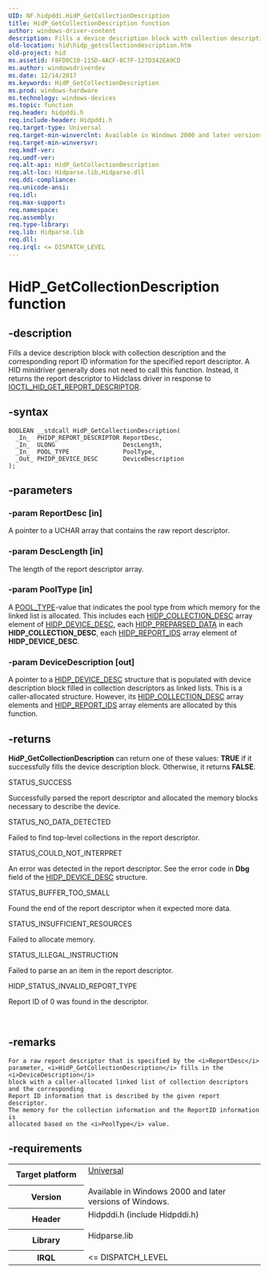 ```yaml
---
UID: NF.hidpddi.HidP_GetCollectionDescription
title: HidP_GetCollectionDescription function
author: windows-driver-content
description: Fills a device description block with collection description and the corresponding report ID information for the specified report descriptor.
old-location: hid\hidp_getcollectiondescription.htm
old-project: hid
ms.assetid: F8FD0C10-115D-4ACF-8C7F-127D342EA9CD
ms.author: windowsdriverdev
ms.date: 12/14/2017
ms.keywords: HidP_GetCollectionDescription
ms.prod: windows-hardware
ms.technology: windows-devices
ms.topic: function
req.header: hidpddi.h
req.include-header: Hidpddi.h
req.target-type: Universal
req.target-min-winverclnt: Available in Windows 2000 and later versions of Windows.
req.target-min-winversvr: 
req.kmdf-ver: 
req.umdf-ver: 
req.alt-api: HidP_GetCollectionDescription
req.alt-loc: Hidparse.lib,Hidparse.dll
req.ddi-compliance: 
req.unicode-ansi: 
req.idl: 
req.max-support: 
req.namespace: 
req.assembly: 
req.type-library: 
req.lib: Hidparse.lib
req.dll: 
req.irql: <= DISPATCH_LEVEL
---
```


# HidP_GetCollectionDescription function



## -description
Fills a device description
    block with collection description and the corresponding 
    report ID information for the specified report descriptor. 
    A HID minidriver generally does not need to call this function. Instead, it returns the report descriptor to Hidclass driver in response to <a href="..\hidport\ni-hidport-ioctl_hid_get_report_descriptor.md">IOCTL_HID_GET_REPORT_DESCRIPTOR</a>.



## -syntax

````
BOOLEAN __stdcall HidP_GetCollectionDescription(
  _In_  PHIDP_REPORT_DESCRIPTOR ReportDesc,
  _In_  ULONG                   DescLength,
  _In_  POOL_TYPE               PoolType,
  _Out_ PHIDP_DEVICE_DESC       DeviceDescription
);
````


## -parameters

### -param ReportDesc [in]

A pointer to a UCHAR array that contains the raw report descriptor.


### -param DescLength [in]

The length of the report descriptor array.


### -param PoolType [in]

A <a href="kernel.pool_type">POOL_TYPE</a>-value that indicates the pool type from which memory for the linked list is allocated. This includes each <a href="hid.hidp_collection_desc">HIDP_COLLECTION_DESC</a> array element of <a href="hid.hidp_device_desc">HIDP_DEVICE_DESC</a>, each <a href="hid._hidp_preparsed_data">HIDP_PREPARSED_DATA</a> in each <b>HIDP_COLLECTION_DESC</b>, each <a href="hid.hidp_report_ids">HIDP_REPORT_IDS</a> array element of <b>HIDP_DEVICE_DESC</b>.


### -param DeviceDescription [out]

A pointer to a <a href="hid.hidp_device_desc">HIDP_DEVICE_DESC</a> structure that is populated with device description block filled in
                         collection descriptors as linked lists. This is a caller-allocated structure. However, its <a href="hid.hidp_collection_desc">HIDP_COLLECTION_DESC</a> array elements and <a href="hid.hidp_report_ids">HIDP_REPORT_IDS</a> array elements are allocated by this function.


## -returns
<b>HidP_GetCollectionDescription</b> can return one of these values: <b>TRUE</b> if it successfully fills the device description block. Otherwise, it returns <b>FALSE</b>.
<dl>
<dt>STATUS_SUCCESS</dt>
</dl>Successfully parsed
                                      the report descriptor and allocated the
                                      memory blocks necessary to describe the
                                      device.
<dl>
<dt>STATUS_NO_DATA_DETECTED</dt>
</dl>Failed to find top-level collections
                                      in the report descriptor.
<dl>
<dt>STATUS_COULD_NOT_INTERPRET       </dt>
</dl>An error was detected in the report 
                                      descriptor. See the error code in
                                      <b>Dbg</b> field of the <a href="hid.hidp_device_desc">HIDP_DEVICE_DESC</a> structure.
<dl>
<dt>STATUS_BUFFER_TOO_SMALL</dt>
</dl>Found the end of the report descriptor
                                      when it expected more data.
<dl>
<dt>STATUS_INSUFFICIENT_RESOURCES</dt>
</dl>Failed to allocate memory.
<dl>
<dt>STATUS_ILLEGAL_INSTRUCTION</dt>
</dl>Failed to parse an an item in the report 
                                      descriptor.
<dl>
<dt> HIDP_STATUS_INVALID_REPORT_TYPE</dt>
</dl>Report ID of 0 was found in the
                                      descriptor.

 


## -remarks
    For a raw report descriptor that is specified by the <i>ReportDesc</i> parameter, <i>HidP_GetCollectionDescription</i> fills in the <i>DeviceDescription</i>
    block with a caller-allocated linked list of collection descriptors and the corresponding 
    Report ID information that is described by the given report descriptor. 
    The memory for the collection information and the ReportID information is
    allocated based on the <i>PoolType</i> value.



## -requirements
<table>
<tr>
<th width="30%">
Target platform

</th>
<td width="70%">
<dl>
<dt><a href="http://go.microsoft.com/fwlink/p/?linkid=531356" target="_blank">Universal</a></dt>
</dl>
</td>
</tr>
<tr>
<th width="30%">
Version

</th>
<td width="70%">
Available in Windows 2000 and later versions of Windows.

</td>
</tr>
<tr>
<th width="30%">
Header

</th>
<td width="70%">
<dl>
<dt>Hidpddi.h (include Hidpddi.h)</dt>
</dl>
</td>
</tr>
<tr>
<th width="30%">
Library

</th>
<td width="70%">
<dl>
<dt>Hidparse.lib</dt>
</dl>
</td>
</tr>
<tr>
<th width="30%">
IRQL

</th>
<td width="70%">
&lt;= DISPATCH_LEVEL

</td>
</tr>
</table>